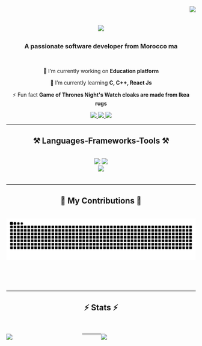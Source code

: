 <img align="right" src="https://visitor-badge.laobi.icu/badge?page_id=ayoub-essarghini.ayoub-essarghini" />

<h1 align="center">
    <img src="https://readme-typing-svg.herokuapp.com/?font=Righteous&size=35&center=true&vCenter=true&width=500&height=70&duration=4000&lines=Hi+There!+👋;+I'm+Ayoub+Es+sarghini!;" />
</h1>

<h3 align="center">A passionate software developer from Morocco ma</h3>

<br/>

<div align="center">
 
 🔭 I’m currently working on **Education platform**
 
 🌱 I’m currently learning **C, C++, React Js**

⚡ Fun fact **Game of Thrones Night's Watch cloaks are made from Ikea rugs**

 </div>
 
<div align="center"> 
  <a href="mailto:ayoubes9922@gmail.com">
    <img src="https://img.shields.io/badge/Gmail-333333?style=for-the-badge&logo=gmail&logoColor=red" />
  </a>
  <a href="https://www.linkedin.com/in/ayoub-es-sarghini-839973212" target="_blank">
    <img src="https://img.shields.io/badge/LinkedIn-0077B5?style=for-the-badge&logo=linkedin&logoColor=white" target="_blank" />
  </a>
  <a href="https://ayoub-es-sarghini.netlify.app/" target="_blank">
     <img src="https://img.shields.io/badge/Portfolio-FF5722?style=for-the-badge&logo=todoist&logoColor=white" target="_blank" /> <!-- sqlite, safari, google-chrome are other good icon options -->
  </a>
</div>

 <hr/>
 
<h2 align="center">⚒️ Languages-Frameworks-Tools ⚒️</h2>
<br/>
<div align="center">
    <img src="https://skillicons.dev/icons?i=react,jquery,bootstrap,mui,html,css,vscode,github,figma,tailwind,git" />
    <img src="https://skillicons.dev/icons?i=c,vim,laravel,php,postman,linux,javascript,typescript,firebase,c,java,kotlin,androidstudio,gradle,mysql,sqlite" /><br>
    <img src="https://skillicons.dev/icons?i=ai,ps,pr,au" /><br>
</div>

<br/>
<hr/>

<div align="center">
  <h2>🐍 My Contributions 🐍</h2>
  <br>
  <img alt="snake eating my contributions" src="https://raw.githubusercontent.com/ayoub-essarghini/ayoub-essarghini/output/github-contribution-grid-snake.svg" />
  
  <br/><br/><br/>
</div>

<hr/>

<h2 align="center">⚡ Stats ⚡</h2>
<br>
<div align=center>
    <div align="center">
    <img align="right" width="50%" src="https://streak-stats.demolab.com?user=ayoub-essarghini&theme=dark"/>
    <img align="left" width="40%" src="https://github-readme-stats.vercel.app/api/top-langs/?username=ayoub-essarghini&theme=dark&layout=compact"/>
</div>

<hr/>

